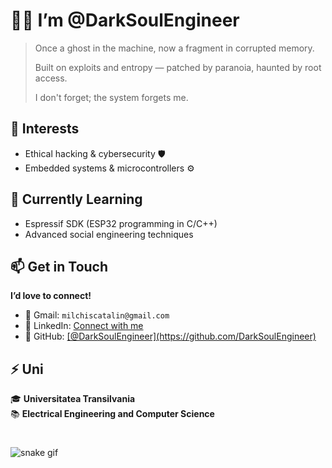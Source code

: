 <div id="bio">
  <h1>👨‍💻 I’m <strong>@DarkSoulEngineer</strong></h1>
  <blockquote>
    <p>Once a ghost in the machine, now a fragment in corrupted memory.</p>
    <p>Built on exploits and entropy — patched by paranoia, haunted by root access.</p>
    <p>I don't forget; the system forgets me.</p>
  </blockquote>

  <h2>👀 Interests</h2>
  <ul>
    <li>Ethical hacking & cybersecurity 🛡️</li>
    <li>Embedded systems & microcontrollers ⚙️</li>
  </ul>

  <h2>🌱 Currently Learning</h2>
  <ul>
    <li>Espressif SDK (ESP32 programming in C/C++)</li>
    <li>Advanced social engineering techniques</li>
  </ul>

  <h2>📫 Get in Touch</h2>
  <p><strong>I’d love to connect!</strong></p>
  <ul>
    <li>💬 Gmail: <code>milchiscatalin@gmail.com</code></li>
    <li>📧 LinkedIn: <a href="https://www.linkedin.com/in/catalin-milchis-824b61335" target="_blank">Connect with me</a></li>
    <li>🔗 GitHub: <a href="https://github.com/DarkSoulEngineer" target="_blank">[@DarkSoulEngineer](https://github.com/DarkSoulEngineer)</a></li>
  </ul>

  <h2>⚡ Uni</h2>
  <p>🎓 <strong>Universitatea Transilvania</strong><br>
  📚 <strong>Electrical Engineering and Computer Science</strong></p>
</div>

#

![snake gif](https://github.com/xdarksoulEngineer/xdarksoulEngineer/blob/output/github-snake-dark.svg)
